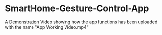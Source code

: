 # SmartHome-Gesture-Control-App
A Demonstration Video showing how the app functions has been uploaded with the name "App Working Video.mp4"

